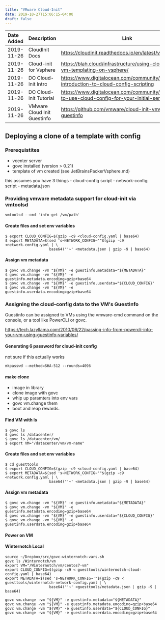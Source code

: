 ```yaml
---
title: "VMware Cloud-Init"
date: 2019-10-27T15:06:15-04:00
draft: false
---
```

|Date Added|Description|Link|
|:---|:---|---|
|2019-11-26| CloudInit Docs | https://cloudinit.readthedocs.io/en/latest/v | 
|2019-11-26| Cloud-init for Vsphere | https://blah.cloud/infrastructure/using-cloud-init-for-vm-templating-on-vsphere/|
|2019-11-26| DO Cloud-Init Intro | https://www.digitalocean.com/community/tutorials/an-introduction-to-cloud-config-scripting | 
|2019-11-26| DO Cloud-Init Tutorial |https://www.digitalocean.com/community/tutorials/how-to-use-cloud-config-for-your-initial-server-setup|
|2019-11-26| VMware Cloud Init Guestinfo| https://github.com/vmware/cloud-init-vmware-guestinfo|


## Deploying a clone of a template with config

### Prerequistites

- vcenter server
- govc installed (version > 0.21)
- template of vm created (see JetBrainsPackerVsphere.md)

this assumes you have 3 things
	- cloud-config script
	- network-config script
	- metadata.json 


### Providing vmware metadata support for cloud-init via vmtoolsd

```
vmtoolsd --cmd 'info-get /vm/path'
```

#### Create files and set env variables
```
$ export CLOUD_CONFIG=$(gzip -c9 <cloud-config.yaml | base64)
$ export METADATA=$(sed 's~NETWORK_CONFIG~'"$(gzip -c9 <network.config.yaml | \
                    base64)"'~' <metadata.json | gzip -9 | base64)
```

#### Assign vm metadata
```
$ govc vm.change -vm "${VM}" -e guestinfo.metadata="${METADATA}"
$ govc vm.change -vm "${VM}" -e guestinfo.metadata.encoding=gzip+base64
$ govc vm.change -vm "${VM}" -e guestinfo.userdata="${CLOUD_CONFIG}"
$ govc vm.change -vm "${VM}" -e guestinfo.userdata.encoding=gzip+base64
```


### Assigning the cloud-config data to the VM's GuestInfo

Guestinfo can be assigned to VMs using the vmware-cmd command on the console, or a tool like PowerCLI or govc.

https://tech.lazyllama.com/2010/06/22/passing-info-from-powercli-into-your-vm-using-guestinfo-variables/

#### Generating $6$ password for cloud-init config
not sure if this actually works

```
mkpasswd --method=SHA-512 --rounds=4096
```


#### make clone
- image in library
- clone image with govc
- whip up paramters into env vars
- govc vm.change them 
- boot and reap rewards.

#### Find VM with ls
```
$ govc ls
$ govc ls /datacenter/
$ govc ls /datacenter/vm/
$ export VM="/datacenter/vm/vm-name"
```

#### Create files and set env variables
```
$ cd guesttools
$ export CLOUD_CONFIG=$(gzip -c9 <cloud-config.yaml | base64)
$ export METADATA=$(sed 's~NETWORK_CONFIG~'"$(gzip -c9 <network.config.yaml | \
                    base64)"'~' <metadata.json | gzip -9 | base64)
```

#### Assign vm metadata
```
$ govc vm.change -vm "${VM}" -e guestinfo.metadata="${METADATA}"
$ govc vm.change -vm "${VM}" -e guestinfo.metadata.encoding=gzip+base64
$ govc vm.change -vm "${VM}" -e guestinfo.userdata="${CLOUD_CONFIG}"
$ govc vm.change -vm "${VM}" -e guestinfo.userdata.encoding=gzip+base64
```

#### Power on VM


#### Winternotch Local 
```
source ~/Dropbox/src/govc-winternotch-vars.sh
govc ls /Winternotch/vm
export VM="/Winternotch/vm/centos7-vm"
export CLOUD_CONFIG=$(gzip -c9 < guesttools/winternotch-cloud-config.yaml | base64)
export METADATA=$(sed 's~NETWORK_CONFIG~'"$(gzip -c9 < guesttools/winternotch-network-config.yaml | \
                    base64)"'~' <guesttools/metadata.json | gzip -9 | base64)
                    
govc vm.change -vm "${VM}" -e guestinfo.metadata="${METADATA}"
govc vm.change -vm "${VM}" -e guestinfo.metadata.encoding=gzip+base64
govc vm.change -vm "${VM}" -e guestinfo.userdata="${CLOUD_CONFIG}"
govc vm.change -vm "${VM}" -e guestinfo.userdata.encoding=gzip+base64
```